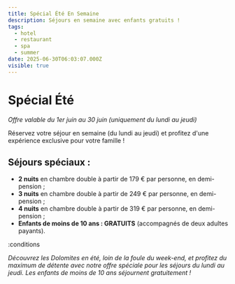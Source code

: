 ```yaml
---
title: Spécial Été En Semaine
description: Séjours en semaine avec enfants gratuits !
tags:
  - hotel
  - restaurant
  - spa
  - summer
date: 2025-06-30T06:03:07.000Z
visible: true
---
```


# Spécial Été

*Offre valable du 1er juin au 30 juin (uniquement du lundi au jeudi)*

Réservez votre séjour en semaine (du lundi au jeudi) et profitez d'une expérience exclusive pour votre famille !

## Séjours spéciaux :

- **2 nuits** en chambre double à partir de 179 € par personne, en demi-pension ;  
- **3 nuits** en chambre double à partir de 249 € par personne, en demi-pension ;  
- **4 nuits** en chambre double à partir de 319 € par personne, en demi-pension ;  
- **Enfants de moins de 10 ans : GRATUITS** (accompagnés de deux adultes payants).

:conditions

*Découvrez les Dolomites en été, loin de la foule du week-end, et profitez du maximum de détente avec notre offre spéciale pour les séjours du lundi au jeudi. Les enfants de moins de 10 ans séjournent gratuitement !*
